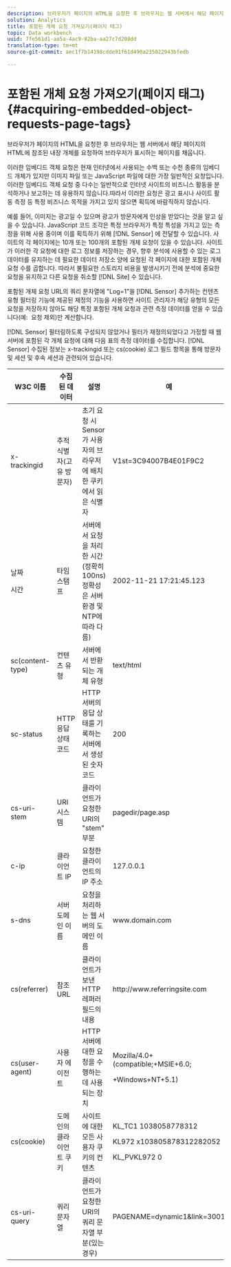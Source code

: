 ```yaml
---
description: 브라우저가 페이지의 HTML을 요청한 후 브라우저는 웹 서버에서 해당 페이지의 HTML에 참조된 내장 개체를 요청하여 브라우저가 표시하는 페이지를 채웁니다.
solution: Analytics
title: 포함된 개체 요청 가져오기(페이지 태그)
topic: Data workbench
uuid: 7fe561d1-aa5a-4ac9-82ba-aa27c7d208dd
translation-type: tm+mt
source-git-commit: aec1f7b14198cdde91f61d490a235022943bfedb

---
```



# 포함된 개체 요청 가져오기(페이지 태그){#acquiring-embedded-object-requests-page-tags}

브라우저가 페이지의 HTML을 요청한 후 브라우저는 웹 서버에서 해당 페이지의 HTML에 참조된 내장 개체를 요청하여 브라우저가 표시하는 페이지를 채웁니다.

이러한 임베디드 객체 요청은 현재 인터넷에서 사용되는 수백 또는 수천 종류의 임베디드 개체가 있지만 이미지 파일 또는 JavaScript 파일에 대한 가장 일반적인 요청입니다. 이러한 임베디드 객체 요청 중 다수는 일반적으로 인터넷 사이트의 비즈니스 활동을 분석하거나 보고하는 데 유용하지 않습니다.따라서 이러한 요청은 광고 표시나 사이트 활동 측정 등 특정 비즈니스 목적을 가지고 있지 않으면 획득에 바람직하지 않습니다.

예를 들어, 이미지는 광고일 수 있으며 광고가 방문자에게 인상을 받았다는 것을 알고 싶을 수 있습니다. JavaScript 코드 조각은 특정 브라우저가 특정 특성을 가지고 있는 측정을 위해 사용 중이며 이를 획득하기 위해 [!DNL Sensor] 에 전달할 수 있습니다. 사이트의 각 페이지에는 10개 또는 100개의 포함된 개체 요청이 있을 수 있습니다. 사이트가 이러한 각 요청에 대한 로그 정보를 저장하는 경우, 향후 분석에 사용할 수 있는 로그 데이터를 유지하는 데 필요한 데이터 저장소 양에 요청된 각 페이지에 대한 포함된 개체 요청 수를 곱합니다. 따라서 불필요한 스토리지 비용을 발생시키기 전에 분석에 중요한 요청을 유지하고 다른 요청을 취소할 [!DNL Site] 수 있습니다.

포함된 개체 요청 URL의 쿼리 문자열에 &quot;Log=1&quot;을 [!DNL Sensor] 추가하는 컨텐츠 유형 필터링 기능에 제공된 재정의 기능을 사용하면 사이트 관리자가 해당 유형의 모든 요청을 저장하지 않아도 해당 특정 포함된 개체 요청과 관련 측정 데이터를 얻을 수 있습니다(예: <image> 요청 제외)만 계산합니다.

[!DNL Sensor] 필터링하도록 구성되지 않았거나 필터가 재정의되었다고 가정할 때 웹 서버에 포함된 각 개체 요청에 대해 다음 표의 측정 데이터를 수집합니다. [!DNL Sensor] 수집된 정보는 x-trackingid 또는 cs(cookie) 로그 필드 항목을 통해 방문자 및 세션 및 후속 세션과 관련되어 있습니다.

<table id="table_11BE08A798E743EC8E76F738F0CE5884"> 
 <thead> 
  <tr> 
   <th colname="col1" class="entry"> W3C 이름 </th> 
   <th colname="col2" class="entry"> 수집된 데이터 </th> 
   <th colname="col3" class="entry"> 설명 </th> 
   <th colname="col4" class="entry"> 예 </th> 
  </tr> 
 </thead>
 <tbody> 
  <tr> 
   <td colname="col1"> x-trackingid </td> 
   <td colname="col2"> 추적 식별자(고유 방문자) </td> 
   <td colname="col3"> 초기 요청 시 Sensor가 사용자의 브라우저에 배치한 쿠키에서 <span class="wintitle"> 읽은 </span> 식별자 </td> 
   <td colname="col4"> V1st=3C94007B4E01F9C2 </td> 
  </tr> 
  <tr> 
   <td colname="col1"> <p>날짜 </p> <p>시간 </p> </td> 
   <td colname="col2"> 타임스탬프 </td> 
   <td colname="col3"> 서버에서 요청을 처리한 시간(정확히 100ns)정확성은 서버 환경 및 NTP에 따라 다름) </td> 
   <td colname="col4"> 2002-11-21 17:21:45.123 </td> 
  </tr> 
  <tr> 
   <td colname="col1"> sc(content-type) </td> 
   <td colname="col2"> 컨텐츠 유형 </td> 
   <td colname="col3"> 서버에서 반환되는 개체 유형 </td> 
   <td colname="col4"> text/html </td> 
  </tr> 
  <tr> 
   <td colname="col1"> sc-status </td> 
   <td colname="col2"> HTTP 응답 상태 코드 </td> 
   <td colname="col3"> HTTP 서버의 응답 상태를 기록하는 서버에서 생성된 숫자 코드 </td> 
   <td colname="col4"> 200 </td> 
  </tr> 
  <tr> 
   <td colname="col1"> cs-uri-stem </td> 
   <td colname="col2"> URI 시스템 </td> 
   <td colname="col3"> 클라이언트가 요청한 URI의 "stem" 부분 </td> 
   <td colname="col4"> pagedir/page.asp </td> 
  </tr> 
  <tr> 
   <td colname="col1"> c-ip </td> 
   <td colname="col2"> 클라이언트 IP </td> 
   <td colname="col3"> 요청한 클라이언트의 IP 주소 </td> 
   <td colname="col4"> 127.0.0.1 </td> 
  </tr> 
  <tr> 
   <td colname="col1"> s-dns </td> 
   <td colname="col2"> 서버 도메인 이름 </td> 
   <td colname="col3"> 요청을 처리하는 웹 서버의 도메인 이름 </td> 
   <td colname="col4"> <span class="filepath"> www.domain.com </span> </td> 
  </tr> 
  <tr> 
   <td colname="col1"> cs(referrer) </td> 
   <td colname="col2"> 참조 URL </td> 
   <td colname="col3"> 클라이언트가 보낸 HTTP 레퍼러 필드의 내용 </td> 
   <td colname="col4"> <span class="filepath"> http://www.referringsite.com </span> </td> 
  </tr> 
  <tr> 
   <td colname="col1"> cs(user-agent) </td> 
   <td colname="col2"> 사용자 에이전트 </td> 
   <td colname="col3"> HTTP 서버에 대한 요청을 수행하는 데 사용되는 장치 </td> 
   <td colname="col4"> <p>Mozilla/4.0+(compatible;+MSIE+6.0; </p> <p>+Windows+NT+5.1) </p> </td> 
  </tr> 
  <tr> 
   <td colname="col1"> cs(cookie) </td> 
   <td colname="col2"> 도메인의 클라이언트 쿠키 </td> 
   <td colname="col3"> 사이트에 대한 모든 사용자 쿠키의 컨텐츠 </td> 
   <td colname="col4"> <p>KL_TC1 1038058778312 </p> <p>KL972 x103805878312282052 </p> <p>KL_PVKL972 0 </p> </td> 
  </tr> 
  <tr> 
   <td colname="col1"> cs-uri-query </td> 
   <td colname="col2"> 쿼리 문자열 </td> 
   <td colname="col3"> 클라이언트가 요청한 URI의 쿼리 문자열 부분(있는 경우) </td> 
   <td colname="col4"> PAGENAME=dynamic1&amp;link=3001 </td> 
  </tr> 
 </tbody> 
</table>


